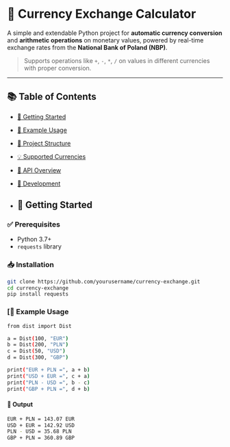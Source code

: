 # 💱 Currency Exchange Calculator

A simple and extendable Python project for **automatic currency conversion** and **arithmetic operations** on monetary values, powered by real-time exchange rates from the **National Bank of Poland (NBP)**.

> Supports operations like `+`, `-`, `*`, `/` on values in different currencies with proper conversion.

---

## 📚 Table of Contents

- [🚀 Getting Started](#-getting-started)
- [🧪 Example Usage](#-example-usage)
- [📁 Project Structure](#-project-structure)
- [💡 Supported Currencies](#-supported-currencies)
- [📘 API Overview](#-api-overview)
- [🧰 Development](#-development)

- ## 🚀 Getting Started

### ✅ Prerequisites

- Python 3.7+
- `requests` library

### 📥 Installation

```bash
git clone https://github.com/yourusername/currency-exchange.git
cd currency-exchange
pip install requests
```

### [🧪 Example Usage
```bash
from dist import Dist

a = Dist(100, "EUR")
b = Dist(200, "PLN")
c = Dist(50, "USD")
d = Dist(300, "GBP")

print("EUR + PLN =", a + b)
print("USD + EUR =", c + a)
print("PLN - USD =", b - c)
print("GBP + PLN =", d + b)
```

#### 💬 Output
```bash
EUR + PLN = 143.07 EUR
USD + EUR = 142.92 USD
PLN - USD = 35.68 PLN
GBP + PLN = 360.89 GBP
```

